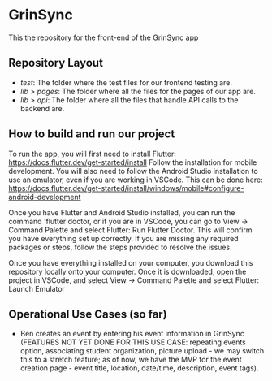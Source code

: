 # GrinSync
This the repository for the front-end of the GrinSync app

## Repository Layout
- *test*: The folder where the test files for our frontend testing are. 
- *lib > pages*: The folder where all the files for the pages of our app are. 
- *lib > api*: The folder where all the files that handle API calls to the backend are. 

## How to build and run our project

To run the app, you will first need to install Flutter: https://docs.flutter.dev/get-started/install
Follow the installation for mobile development.
You will also need to follow the Android Studio installation to use an emulator, even if you are working in VSCode.
This can be done here: https://docs.flutter.dev/get-started/install/windows/mobile#configure-android-development

Once you have Flutter and Android Studio installed, you can run the command 'flutter doctor, or if you are in VSCode, you can go to View -> Command Palette and select Flutter: Run Flutter Doctor.
This will confirm you have everything set up correctly. If you are missing any required packages or steps, follow the steps provided to resolve the issues.

Once you have everything installed on your computer, you download this repository locally onto your computer.
Once it is downloaded, open the project in VSCode, and select View -> Command Palette and select Flutter: Launch Emulator

## Operational Use Cases (so far)
- Ben creates an event by entering his event information in GrinSync (FEATURES NOT YET DONE FOR THIS USE CASE: repeating events option, associating student organization, picture upload - we may switch this to a stretch feature; as of now, we have the MVP for the event creation page - event title, location, date/time, description, event tags).
